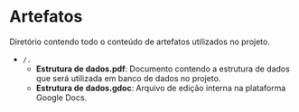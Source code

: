 # Artefatos

Diretório contendo todo o conteúdo de artefatos utilizados no projeto.

* `/.`
    * **Estrutura de dados.pdf**: Documento contendo a estrutura de dados que será utilizada em banco de dados no projeto.
    * **Estrutura de dados.gdoc**: Arquivo de edição interna na plataforma Google Docs.
